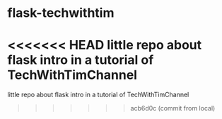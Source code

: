 # flask-techwithtim
<<<<<<< HEAD
little repo about flask intro in a tutorial of TechWithTimChannel
=======
little repo about flask intro in a tutorial of TechWithTimChannel
>>>>>>> acb6d0c (commit from local)
